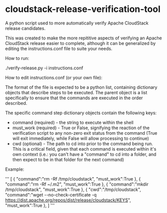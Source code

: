 cloudstack-release-verification-tool
====================================

A python script used to more automatically verify Apache CloudStack release candidates.

This was created to make the more repititive aspects of verifying an Apache CloudStack release easier to complete, although it can be generalized by editing the instructions.conf file to suite your needs.

How to run:

./verify-release.py -i instructions.conf

How to edit instructions.conf (or your own file):

The format of the file is expected to be a python list, containing dictionary objects that describe steps to be executed.  The parent object is a list specifically to ensure that the commands are executed in the order described.

The specific command step dictionary objects contain the following keys:

* command (required) - the string to execute within the shell
* must_work (required) - True or False, signifying the reaction of the verification script to any non-zero exit status from the command (True will exit immediately, while False will allow processing to continue)
* cwd (optional) - The path to cd into prior to the command being run.  This is a critical field, given that each command is executed within it's own context (i.e.: you can't have a "command" to cd into a folder, and then expect to be in that folder for the next command)

Example:

'''
[
    {
        "command":"rm -Rf /tmp/cloudstack", 
        "must_work":True
    },
    {
        "command":"rm -Rf ~/.m2", 
        "must_work":True
    },
    {
        "command":"mkdir /tmp/cloudstack", 
        "must_work":True
    },
    {
        "cwd":"/tmp/cloudstack",
        "command":"wget --no-check-certificate -q https://dist.apache.org/repos/dist/release/cloudstack/KEYS", 
        "must_work":True
    },
]
'''
